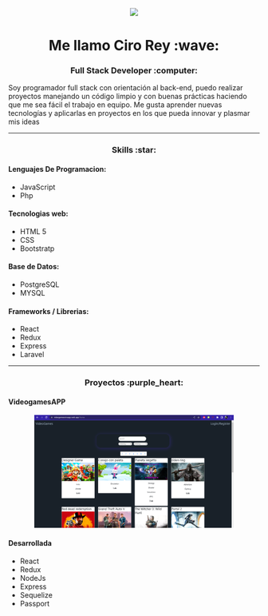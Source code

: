 <p align="center">
<img src="https://i.pinimg.com/originals/c6/3f/b4/c63fb4d45a436a3d958ce719369665c2.gif" width="500">
</p>
<h1 align="center">
Me llamo Ciro Rey :wave:
</h1>
<h3 align="center"> Full Stack Developer :computer: </h3>
Soy programador full stack con orientación al back-end, puedo realizar proyectos manejando un código limpio y con buenas prácticas haciendo que me sea fácil el trabajo en equipo. 
Me gusta aprender nuevas tecnologías y aplicarlas en proyectos en los que pueda innovar y plasmar mis ideas
                
----
<h3 align="center">Skills :star: </h3>

#### Lenguajes De Programacion:
- JavaScript
- Php

#### Tecnologias web:
- HTML 5
- CSS
- Bootstratp

#### Base de Datos:
- PostgreSQL
- MYSQL

#### Frameworks / Librerias:
- React
- Redux
- Express
- Laravel

----

<h3 align="center">Proyectos :purple_heart: </h3>

#### VideogamesAPP

<p align="center">
<img src="/images/1.png" width="400">
</p>

#### Desarrollada

- React
- Redux
- NodeJs
- Express
- Sequelize
- Passport

